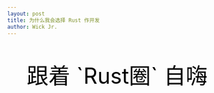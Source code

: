 ```yaml
---
layout: post
title: 为什么我会选择 Rust 作开发
author: Wick Jr.
---
```

<p style="font-size: 50px; text-align: center; color: black">跟着 `Rust圈` 自嗨</p>
